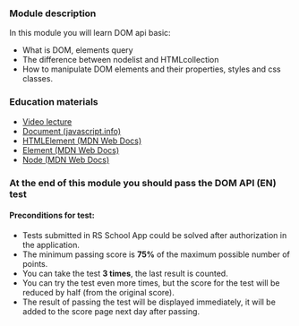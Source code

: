 ### Module description

In this module you will learn DOM api basic:

- What is DOM, elements query
- The difference between nodelist and HTMLcollection
- How to manipulate DOM elements and their properties, styles and css classes.

### Education materials

- [Video lecture](https://www.youtube.com/watch?v=VsJuPTbt1Hc&list=PLzLiprpVuH8e1YNSEXMtjOuB1uxqQLYED&index=16)
- [Document (javascript.info)](https://javascript.info/document)
- [HTMLElement (MDN Web Docs)](https://developer.mozilla.org/en-US/docs/Web/API/HTMLElement)
- [Element (MDN Web Docs)](https://developer.mozilla.org/en-US/docs/Web/API/Element)
- [Node (MDN Web Docs)](https://developer.mozilla.org/en-US/docs/Web/API/Node)

### At the end of this module you should pass the **DOM API (EN)** test

#### Preconditions for test:

- Tests submitted in RS School App could be solved after authorization in the application.
- The minimum passing score is **75%** of the maximum possible number of points.
- You can take the test **3 times**, the last result is counted.
- You can try the test even more times, but the score for the test will be reduced by half (from the original score).
- The result of passing the test will be displayed immediately, it will be added to the score page next day after passing.
